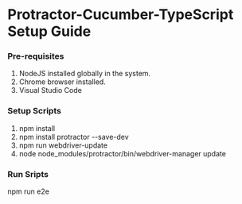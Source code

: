 # Protractor-Cucumber-TypeScript Setup Guide

### Pre-requisites
1. NodeJS installed globally in the system.
2. Chrome browser installed.
3. Visual Studio Code

### Setup Scripts
1. npm install
2. npm install protractor --save-dev
3. npm run webdriver-update
4. node node_modules/protractor/bin/webdriver-manager update

### Run Sripts
npm run e2e
